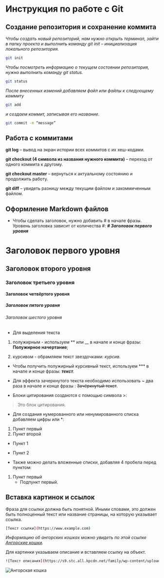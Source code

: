 # Инструкция по работе с Git

## Создание репозитория и сохранение коммита

*Чтобы создать новый репозиторий, нам нужно открыть терминал, зайти в папку проекта и выполнить команду git init – инициализация локального репозитория.*

```sh
git init
```

*Чтобы посмотреть информацию о текущем состоянии репозитория, нужно выполнить команду git status.*

```sh
git status
```

*После внесенных измений добавляем файл или файлы к следующему коммиту*
```sh
git add 
```
*и создаем коммит, записывая его название.*
```sh
git commit -m “message”
```

## Работа с коммитами

**git log** – вывод на экран истории всех коммитов с их хеш-кодами.

**git checkout (4 символа из названия нужного коммита)** – переход от одного коммита к другому.

**git checkout master** – вернуться к актуальному состоянию и продолжить работу.

**git diff** – увидеть разницу между текущим файлом и закоммиченным файлом.

## Оформление Markdown файлов ##

* Чтобы сделать заголовок, нужно добавить # в начале фразы. Уровень заголовка зависит от количества #: ***# Заголовок первого уровня***

# Заголовок первого уровня 
## Заголовок второго уровня
### Заголовок третьего уровня
#### Заголовок четвёртого уровня
##### Заголовок пятого уровня
###### Заголовок шестого уровня

* Для выделения текста
1. полужирным - используем ** или __ в начале и конце фразы: **Полужирное начертание**;

2. курсивом - обрамляем текст звездочками: *курсив*.

* Чтобы получить полужирный курсивный текст, используем *** в начале и конце фразы: ***текст***.

* Для эффекта зачеркнутого текста необходимо использовать ~ два раза в начале и конце фразы : ~~Зачёркнутый текст~~.

* Блоки цитирования создаются с помощью символа >:

> Это блок цитирования. 

* Для создания нумерованного или ненумированного списка добавляем цифры или *: 
1. Пункт первый
2. Пункт второй

* Пункт 1
* Пункт 2

* Также можно делать вложенные списки, добавляя 4 пробела перед пунктом:
1. Пункт первый
    * Подпункт первый.

## Вставка картинок и ссылок 
 
Фраза для ссылки должна быть понятной. Иными словами, это должен быть полноценный текст или название страницы, на которую указывает ссылка.

 ```sh   
 [Текст ссылки](https://www.example.com)
```

*Информацию об ангорских кошках можно увидеть по этой ссылке [Ангорские кошки](https://www.kp.ru/family/domashnie-zhivotnye/angorskaya-koshka/).*


Для картинки указываем описание и вставляем ссылку на объект.

```sh
![Текст описания](https://s9.stc.all.kpcdn.net/family/wp-content/uploads/2022/05/angorskaya_koshka_oblogka_960-960x540.jpg)
```
![Ангорская кошка](https://s9.stc.all.kpcdn.net/family/wp-content/uploads/2022/05/angorskaya_koshka_oblogka_960-960x540.jpg)

